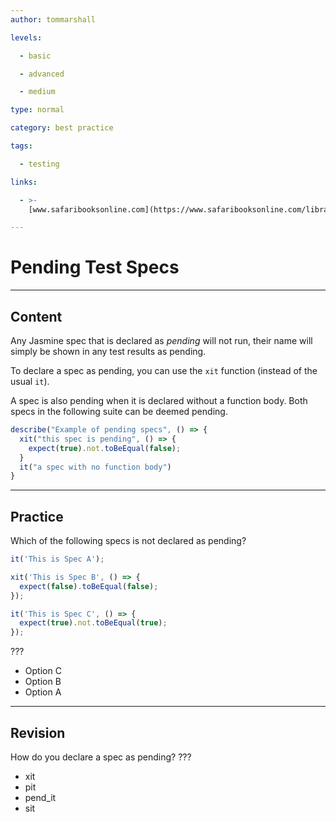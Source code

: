 ```yaml
---
author: tommarshall

levels:

  - basic

  - advanced

  - medium

type: normal

category: best practice

tags:

  - testing

links:

  - >-
    [www.safaribooksonline.com](https://www.safaribooksonline.com/library/view/javascript-testing-with/9781449356729/_skipping_specs_and_suites.html){website}

---
```


# Pending Test Specs

---

## Content

Any Jasmine spec that is declared as _pending_ will not run, their name will simply be shown in any test results as pending.

To declare a spec as pending, you can use the `xit` function (instead of the usual `it`).

A spec is also pending when it is declared without a function body. Both specs in the following suite can be deemed pending.

```JavaScript
describe("Example of pending specs", () => {
  xit("this spec is pending", () => {
    expect(true).not.toBeEqual(false);
  }
  it("a spec with no function body")
}
```

---

## Practice

Which of the following specs is not declared as pending?

```javascript
it('This is Spec A');

xit('This is Spec B', () => {
  expect(false).toBeEqual(false);
});

it('This is Spec C', () => {
  expect(true).not.toBeEqual(true);
});
```

???

- Option C
- Option B
- Option A

---

## Revision

How do you declare a spec as pending?
???

- xit
- pit
- pend_it
- sit
